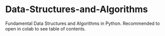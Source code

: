 # Data-Structures-and-Algorithms
Fundamental Data Structures and Algorithms in Python. Recommended to open in colab to see table of contents.
